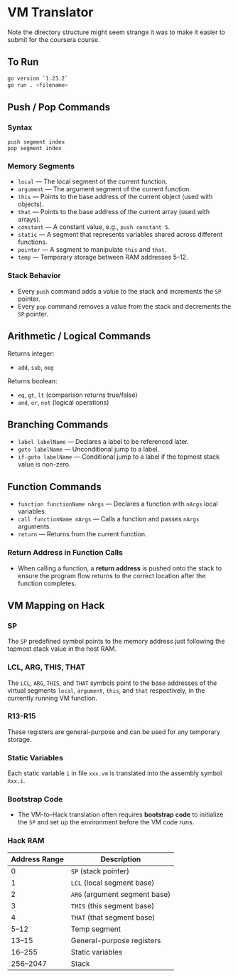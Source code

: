 # VM Translator


Note the directory structure might seem strange it was to make it easier to submit for the coursera course. 

## To Run

```bash
go version `1.23.2`
go run . <filename>
```

## Push / Pop Commands
### Syntax
```vm
push segment index
pop segment index
```

### Memory Segments
- `local` — The local segment of the current function.
- `argument` — The argument segment of the current function.
- `this` — Points to the base address of the current object (used with objects).
- `that` — Points to the base address of the current array (used with arrays).
- `constant` — A constant value, e.g., `push constant 5`.
- `static` — A segment that represents variables shared across different functions.
- `pointer` — A segment to manipulate `this` and `that`.
- `temp` — Temporary storage between RAM addresses 5–12.

### Stack Behavior
- Every `push` command adds a value to the stack and increments the `SP` pointer.
- Every `pop` command removes a value from the stack and decrements the `SP` pointer.

## Arithmetic / Logical Commands

Returns integer:
- `add`, `sub`, `neg`

Returns boolean:
- `eq`, `gt`, `lt` (comparison returns true/false)
- `and`, `or`, `not` (logical operations)

## Branching Commands
- `label labelName` — Declares a label to be referenced later.
- `goto labelName` — Unconditional jump to a label.
- `if-goto labelName` — Conditional jump to a label if the topmost stack value is non-zero.

## Function Commands
- `function functionName nArgs` — Declares a function with `nArgs` local variables.
- `call functionName nArgs` — Calls a function and passes `nArgs` arguments.
- `return` — Returns from the current function.

### Return Address in Function Calls
- When calling a function, a **return address** is pushed onto the stack to ensure the program flow returns to the correct location after the function completes.

## VM Mapping on Hack

### SP
The `SP` predefined symbol points to the memory address just following the topmost stack value in the host RAM.

### LCL, ARG, THIS, THAT
The `LCL`, `ARG`, `THIS`, and `THAT` symbols point to the base addresses of the virtual segments `local`, `argument`, `this`, and `that` respectively, in the currently running VM function.

### R13-R15
These registers are general-purpose and can be used for any temporary storage.

### Static Variables
Each static variable `i` in file `xxx.vm` is translated into the assembly symbol `Xxx.i`.

### Bootstrap Code
- The VM-to-Hack translation often requires **bootstrap code** to initialize the `SP` and set up the environment before the VM code runs.


### Hack RAM

| Address Range  | Description                  |
| -------------- | ---------------------------- |
| 0              | `SP` (stack pointer)          |
| 1              | `LCL` (local segment base)    |
| 2              | `ARG` (argument segment base) |
| 3              | `THIS` (this segment base)    |
| 4              | `THAT` (that segment base)    |
| 5–12           | Temp segment                  |
| 13–15          | General-purpose registers     |
| 16–255         | Static variables              |
| 256–2047       | Stack                         |

